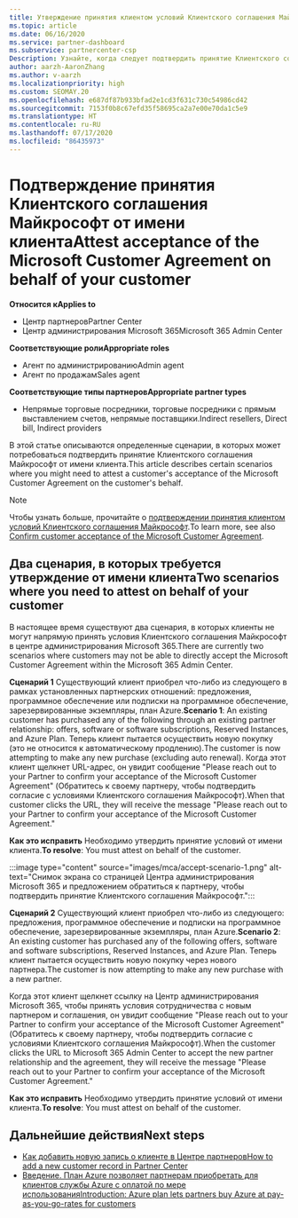 ```yaml
---
title: Утверждение принятия клиентом условий Клиентского соглашения Майкрософт
ms.topic: article
ms.date: 06/16/2020
ms.service: partner-dashboard
ms.subservice: partnercenter-csp
Description: Узнайте, когда следует подтвердить принятие Клиентского соглашения Майкрософт от имени клиента.
author: aarzh-AaronZhang
ms.author: v-aarzh
ms.localizationpriority: high
ms.custom: SEOMAY.20
ms.openlocfilehash: e687df87b933bfad2e1cd3f631c730c54986cd42
ms.sourcegitcommit: 7153f0b8c67efd35f58695ca2a7e00e70da1c5e9
ms.translationtype: HT
ms.contentlocale: ru-RU
ms.lasthandoff: 07/17/2020
ms.locfileid: "86435973"
---
```

# <a name="attest-acceptance-of-the-microsoft-customer-agreement-on-behalf-of-your-customer"></a><span data-ttu-id="77367-103">Подтверждение принятия Клиентского соглашения Майкрософт от имени клиента</span><span class="sxs-lookup"><span data-stu-id="77367-103">Attest acceptance of the Microsoft Customer Agreement on behalf of your customer</span></span>

<span data-ttu-id="77367-104">**Относится к**</span><span class="sxs-lookup"><span data-stu-id="77367-104">**Applies to**</span></span>

- <span data-ttu-id="77367-105">Центр партнеров</span><span class="sxs-lookup"><span data-stu-id="77367-105">Partner Center</span></span>
- <span data-ttu-id="77367-106">Центр администрирования Microsoft 365</span><span class="sxs-lookup"><span data-stu-id="77367-106">Microsoft 365 Admin Center</span></span>

<span data-ttu-id="77367-107">**Соответствующие роли**</span><span class="sxs-lookup"><span data-stu-id="77367-107">**Appropriate roles**</span></span>

- <span data-ttu-id="77367-108">Агент по администрированию</span><span class="sxs-lookup"><span data-stu-id="77367-108">Admin agent</span></span>
- <span data-ttu-id="77367-109">Агент по продажам</span><span class="sxs-lookup"><span data-stu-id="77367-109">Sales agent</span></span>

<span data-ttu-id="77367-110">**Соответствующие типы партнеров**</span><span class="sxs-lookup"><span data-stu-id="77367-110">**Appropriate partner types**</span></span>

- <span data-ttu-id="77367-111">Непрямые торговые посредники, торговые посредники с прямым выставлением счетов, непрямые поставщики.</span><span class="sxs-lookup"><span data-stu-id="77367-111">Indirect resellers, Direct bill, Indirect providers</span></span>

<span data-ttu-id="77367-112">В этой статье описываются определенные сценарии, в которых может потребоваться подтвердить принятие Клиентского соглашения Майкрософт от имени клиента.</span><span class="sxs-lookup"><span data-stu-id="77367-112">This article describes certain scenarios where you might need to attest a customer's acceptance of the Microsoft Customer Agreement on the customer's behalf.</span></span>

>[!NOTE]
><span data-ttu-id="77367-113">Чтобы узнать больше, прочитайте о [подтверждении принятия клиентом условий Клиентского соглашения Майкрософт](confirm-customer-agreement.md).</span><span class="sxs-lookup"><span data-stu-id="77367-113">To learn more, see also [Confirm customer acceptance of the Microsoft Customer Agreement](confirm-customer-agreement.md).</span></span>

## <a name="two-scenarios-where-you-need-to-attest-on-behalf-of-your-customer"></a><span data-ttu-id="77367-114">Два сценария, в которых требуется утверждение от имени клиента</span><span class="sxs-lookup"><span data-stu-id="77367-114">Two scenarios where you need to attest on behalf of your customer</span></span>

<span data-ttu-id="77367-115">В настоящее время существуют два сценария, в которых клиенты не могут напрямую принять условия Клиентского соглашения Майкрософт в центре администрирования Microsoft 365.</span><span class="sxs-lookup"><span data-stu-id="77367-115">There are currently two scenarios where customers may not be able to directly accept the Microsoft Customer Agreement within the Microsoft 365 Admin Center.</span></span>

<span data-ttu-id="77367-116">**Сценарий 1** Существующий клиент приобрел что-либо из следующего в рамках установленных партнерских отношений: предложения, программное обеспечение или подписки на программное обеспечение, зарезервированные экземпляры, план Azure.</span><span class="sxs-lookup"><span data-stu-id="77367-116">**Scenario 1**: An existing customer has purchased any of the following through an existing partner relationship: offers, software or software subscriptions, Reserved Instances, and Azure Plan.</span></span> <span data-ttu-id="77367-117">Теперь клиент пытается осуществить новую покупку (это не относится к автоматическому продлению).</span><span class="sxs-lookup"><span data-stu-id="77367-117">The customer is now attempting to make any new purchase (excluding auto renewal).</span></span> <span data-ttu-id="77367-118">Когда этот клиент щелкнет URL-адрес, он увидит сообщение "Please reach out to your Partner to confirm your acceptance of the Microsoft Customer Agreement" (Обратитесь к своему партнеру, чтобы подтвердить согласие с условиями Клиентского соглашения Майкрософт).</span><span class="sxs-lookup"><span data-stu-id="77367-118">When that customer clicks the URL, they will receive the message "Please reach out to your Partner to confirm your acceptance of the Microsoft Customer Agreement."</span></span>  

<span data-ttu-id="77367-119">**Как это исправить** Необходимо утвердить принятие условий от имени клиента.</span><span class="sxs-lookup"><span data-stu-id="77367-119">**To resolve**: You must attest on behalf of the customer.</span></span>

:::image type="content" source="images/mca/accept-scenario-1.png" alt-text="Снимок экрана со страницей Центра администрирования Microsoft 365 и предложением обратиться к партнеру, чтобы подтвердить принятие Клиентского соглашения Майкрософт.":::

<span data-ttu-id="77367-121">**Сценарий 2** Существующий клиент приобрел что-либо из следующего: предложения, программное обеспечение и подписки на программное обеспечение, зарезервированные экземпляры, план Azure.</span><span class="sxs-lookup"><span data-stu-id="77367-121">**Scenario 2**: An existing customer has purchased any of the following offers, software and software subscriptions, Reserved Instances, and Azure Plan.</span></span> <span data-ttu-id="77367-122">Теперь клиент пытается осуществить новую покупку через нового партнера.</span><span class="sxs-lookup"><span data-stu-id="77367-122">The customer is now attempting to make any new purchase with a new partner.</span></span>

<span data-ttu-id="77367-123">Когда этот клиент щелкнет ссылку на Центр администрирования Microsoft 365, чтобы принять условия сотрудничества с новым партнером и соглашения, он увидит сообщение "Please reach out to your Partner to confirm your acceptance of the Microsoft Customer Agreement" (Обратитесь к своему партнеру, чтобы подтвердить согласие с условиями Клиентского соглашения Майкрософт).</span><span class="sxs-lookup"><span data-stu-id="77367-123">When the customer clicks the URL to Microsoft 365 Admin Center to accept the new partner relationship and the agreement, they will receive the message "Please reach out to your Partner to confirm your acceptance of the Microsoft Customer Agreement."</span></span>  

<span data-ttu-id="77367-124">**Как это исправить** Необходимо утвердить принятие условий от имени клиента.</span><span class="sxs-lookup"><span data-stu-id="77367-124">**To resolve**: You must attest on behalf of the customer.</span></span>  

## <a name="next-steps"></a><span data-ttu-id="77367-125">Дальнейшие действия</span><span class="sxs-lookup"><span data-stu-id="77367-125">Next steps</span></span>

- [<span data-ttu-id="77367-126">Как добавить новую запись о клиенте в Центре партнеров</span><span class="sxs-lookup"><span data-stu-id="77367-126">How to add a new customer record in Partner Center</span></span>](add-a-new-customer.md)
- [<span data-ttu-id="77367-127">Введение. План Azure позволяет партнерам приобретать для клиентов службы Azure с оплатой по мере использования</span><span class="sxs-lookup"><span data-stu-id="77367-127">Introduction: Azure plan lets partners buy Azure at pay-as-you-go-rates for customers</span></span>](azure-plan-lp.md)
